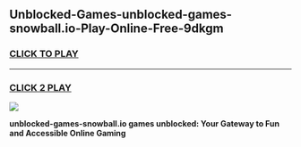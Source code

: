 
## Unblocked-Games-unblocked-games-snowball.io-Play-Online-Free-9dkgm
<h3>
<a href="https://premium76.site?title=unblocked-games-snowball.io&ref=26A">CLICK TO PLAY</a></h3>
<hr>

<h3>
<a href="https://premium76.site?title=unblocked-games-snowball.io&ref=26A">CLICK 2 PLAY</a>
  
</h3>

<a href="https://premium76.site?title=unblocked-games-snowball.io&ref=26A"><img src="https://clearcache.store/games.png"></a>


**unblocked-games-snowball.io games unblocked: Your Gateway to Fun and Accessible Online Gaming**

